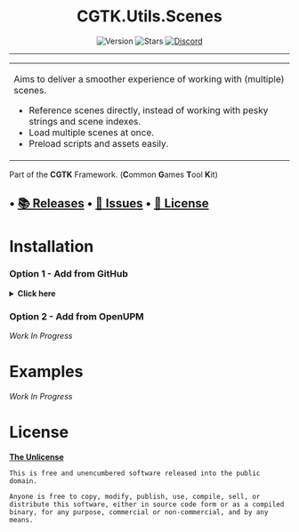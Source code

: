 <!-- toc -->
<div style="text-align: center;">

# CGTK.Utils.Scenes

![Version](https://img.shields.io/github/package-json/v/Common-Games/Utils.Scenes?style=for-the-badge)
![Stars](https://img.shields.io/github/stars/Common-Games/Utils.Scenes?color=orange&style=for-the-badge)
[![Discord](https://img.shields.io/discord/763171539763462144?color=%237289DA&label=discord&logo=discord&style=for-the-badge)](https://discord.gg/S9wHQ96)

</div>
<!-- tocstop -->

------

<table>
<tr>
<td>

Aims to deliver a smoother experience of working with (multiple) scenes.
- Reference scenes directly, instead of working with pesky strings and scene indexes.
- Load multiple scenes at once.
- Preload scripts and assets easily.

</td>
</tr>
</table>

Part of the **CGTK** Framework. (**C**ommon **G**ames **T**ool **K**it)

• [📚 Releases](https://github.com/Common-Games/Utils.Scenes/releases)
• [💬 Issues](  https://github.com/Common-Games/Utils.Scenes/issues)
• [📝 License]( https://github.com/Common-Games/Utils.Scenes/blob/stable/LICENSE)
------
# Installation

### Option 1 - Add from GitHub
<details>
<summary> <b>Click here</b> </summary>

- Open `Window/Package Manager`
- Click <kbd>+</kbd>
- <kbd>Add from Git URL</kbd>
- `https://github.com/Common-Games/Utils.Scenes.git` <kbd>Add</kbd>

<b>Note that Unity doesn't give you the ability to receive updates through the Package Manager this way, you will have to update manually!!</b>
</details>

### Option 2 - Add from OpenUPM

*Work In Progress*

# Examples
*Work In Progress*

# License

[**The Unlicense**](../LICENSE.md)
  ```text
  This is free and unencumbered software released into the public domain.
    
  Anyone is free to copy, modify, publish, use, compile, sell, or
  distribute this software, either in source code form or as a compiled
  binary, for any purpose, commercial or non-commercial, and by any
  means.
  ```